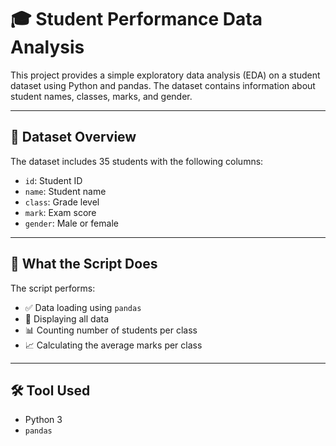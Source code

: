 # 🎓 Student Performance Data Analysis

This project provides a simple exploratory data analysis (EDA) on a student dataset using Python and pandas. The dataset contains information about student names, classes, marks, and gender.

---

## 📁 Dataset Overview

The dataset includes 35 students with the following columns:

- `id`: Student ID
- `name`: Student name
- `class`: Grade level
- `mark`: Exam score
- `gender`: Male or female

---

## 🧪 What the Script Does

The script performs:

- ✅ Data loading using `pandas`
- 🧾 Displaying all data
- 📊 Counting number of students per class
- 📈 Calculating the average marks per class

---

## 🛠️ Tool Used

- Python 3
- `pandas`
